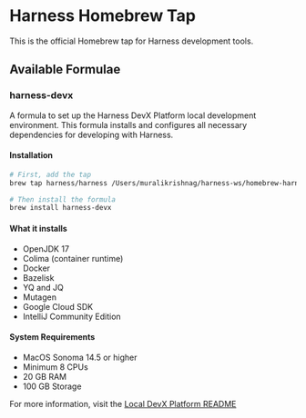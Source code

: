 # Harness Homebrew Tap

This is the official Homebrew tap for Harness development tools.

## Available Formulae

### harness-devx

A formula to set up the Harness DevX Platform local development environment. This formula installs and configures all necessary dependencies for developing with Harness.

#### Installation

```bash
# First, add the tap
brew tap harness/harness /Users/muralikrishnag/harness-ws/homebrew-harness

# Then install the formula
brew install harness-devx
```

#### What it installs

- OpenJDK 17
- Colima (container runtime)
- Docker
- Bazelisk
- YQ and JQ
- Mutagen
- Google Cloud SDK
- IntelliJ Community Edition

#### System Requirements

- MacOS Sonoma 14.5 or higher
- Minimum 8 CPUs
- 20 GB RAM
- 100 GB Storage

For more information, visit the [Local DevX Platform README](https://harness.atlassian.net/wiki/spaces/BT/pages/22046113898/Local+DevX+Platform+README)
